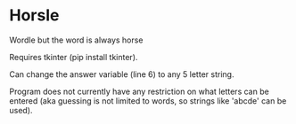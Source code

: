# Horsle
Wordle but the word is always horse


Requires tkinter (pip install tkinter).

Can change the answer variable (line 6) to any 5 letter string.

Program does not currently have any restriction on what letters can be entered
(aka guessing is not limited to words, so strings like 'abcde' can be used).
